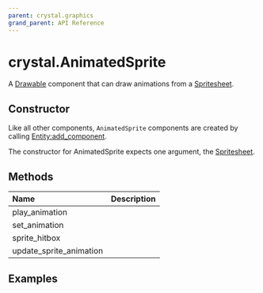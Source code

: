 ```yaml
---
parent: crystal.graphics
grand_parent: API Reference
---
```


# crystal.AnimatedSprite

A [Drawable](/crystal/api/graphics/drawable) component that can draw animations from a [Spritesheet](crystal/api/assets/spritesheet).

## Constructor

Like all other components, `AnimatedSprite` components are created by calling [Entity:add_component](/crystal/api/ecs/entity_add_component).

The constructor for AnimatedSprite expects one argument, the [Spritesheet](/crystal/api/assets/spritesheet).

## Methods

| Name                    | Description |
| :---------------------- | :---------- |
| play_animation          |             |
| set_animation           |             |
| sprite_hitbox           |             |
| update_sprite_animation |             |

## Examples

```lua

```
